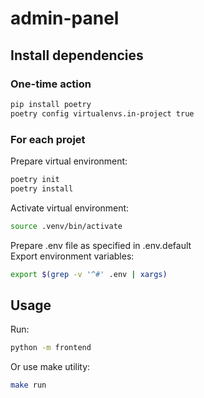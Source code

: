 # admin-panel

## Install dependencies

### One-time action

```bash
pip install poetry
poetry config virtualenvs.in-project true
```

### For each projet

Prepare virtual environment:
```bash
poetry init
poetry install
```
Activate virtual environment:
```bash
source .venv/bin/activate
```
Prepare .env file as specified in .env.default<br/>
Export environment variables:
```bash
export $(grep -v '^#' .env | xargs)
```

## Usage

Run:
```bash
python -m frontend
```
Or use make utility:
```bash
make run
```
